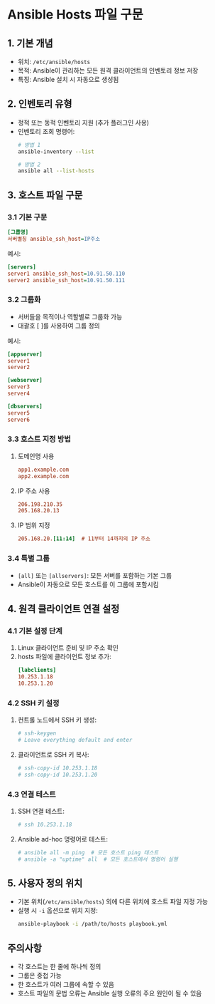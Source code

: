 # Ansible Hosts 파일 구문

## 1. 기본 개념
- 위치: `/etc/ansible/hosts`
- 목적: Ansible이 관리하는 모든 원격 클라이언트의 인벤토리 정보 저장
- 특징: Ansible 설치 시 자동으로 생성됨

## 2. 인벤토리 유형
- 정적 또는 동적 인벤토리 지원 (추가 플러그인 사용)
- 인벤토리 조회 명령어:
  ```bash
  # 방법 1
  ansible-inventory --list
  
  # 방법 2
  ansible all --list-hosts
  ```

## 3. 호스트 파일 구문

### 3.1 기본 구문
```ini
[그룹명]
서버별칭 ansible_ssh_host=IP주소
```

예시:
```ini
[servers]
server1 ansible_ssh_host=10.91.50.110
server2 ansible_ssh_host=10.91.50.111
```

### 3.2 그룹화
- 서버들을 목적이나 역할별로 그룹화 가능
- 대괄호 [ ]를 사용하여 그룹 정의

예시:
```ini
[appserver]
server1
server2

[webserver]
server3
server4

[dbservers]
server5
server6
```

### 3.3 호스트 지정 방법
1. 도메인명 사용
   ```ini
   app1.example.com
   app2.example.com
   ```

2. IP 주소 사용
   ```ini
   206.198.210.35
   205.168.20.13
   ```

3. IP 범위 지정
   ```ini
   205.168.20.[11:14]  # 11부터 14까지의 IP 주소
   ```

### 3.4 특별 그룹
- `[all]` 또는 `[allservers]`: 모든 서버를 포함하는 기본 그룹
- Ansible이 자동으로 모든 호스트를 이 그룹에 포함시킴

## 4. 원격 클라이언트 연결 설정

### 4.1 기본 설정 단계
1. Linux 클라이언트 준비 및 IP 주소 확인
2. hosts 파일에 클라이언트 정보 추가:
   ```ini
   [labclients]
   10.253.1.18
   10.253.1.20
   ```

### 4.2 SSH 키 설정
1. 컨트롤 노드에서 SSH 키 생성:
   ```bash
   # ssh-keygen
   # Leave everything default and enter
   ```

2. 클라이언트로 SSH 키 복사:
   ```bash
   # ssh-copy-id 10.253.1.18
   # ssh-copy-id 10.253.1.20
   ```

### 4.3 연결 테스트
1. SSH 연결 테스트:
   ```bash
   # ssh 10.253.1.18
   ```

2. Ansible ad-hoc 명령어로 테스트:
   ```bash
   # ansible all -m ping  # 모든 호스트 ping 테스트
   # ansible -a "uptime" all  # 모든 호스트에서 명령어 실행
   ```

## 5. 사용자 정의 위치
- 기본 위치(`/etc/ansible/hosts`) 외에 다른 위치에 호스트 파일 지정 가능
- 실행 시 `-i` 옵션으로 위치 지정:
  ```bash
  ansible-playbook -i /path/to/hosts playbook.yml
  ```

## 주의사항
- 각 호스트는 한 줄에 하나씩 정의
- 그룹은 중첩 가능
- 한 호스트가 여러 그룹에 속할 수 있음
- 호스트 파일의 문법 오류는 Ansible 실행 오류의 주요 원인이 될 수 있음 